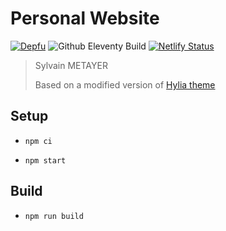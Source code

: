 # Personal Website

[![Depfu](https://badges.depfu.com/badges/7a567e824b66dfa3193846d89c9b8e59/overview.svg)](https://depfu.com/github/sylvainmetayer/site?project_id=14116)
![Github Eleventy Build](https://github.com/sylvainmetayer/site/workflows/Eleventy%20Build/badge.svg)
[![Netlify Status](https://api.netlify.com/api/v1/badges/eea326e0-9c5d-443f-a0e5-ba949add331a/deploy-status)](https://app.netlify.com/sites/wizardly-aryabhata-f4e800/deploys)

> Sylvain METAYER
>
> Based on a modified version of [Hylia theme](https://github.com/hankchizljaw/hylia)

## Setup

- `npm ci`

- `npm start`

## Build

- `npm run build`
